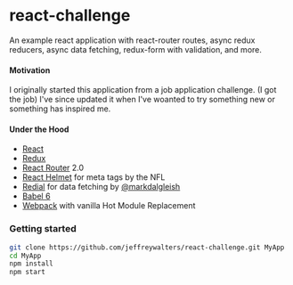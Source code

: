 # react-challenge

An example react application with react-router routes, async redux reducers, async data fetching, redux-form with validation, and more.

#### Motivation
I originally started this application from a job application challenge. (I got the job) I've since updated it when I've woanted to try something new or something has inspired me.

#### Under the Hood
 - [React](https://github.com/facebook/react)
 - [Redux](https://github.com/reactjs/redux)
 - [React Router](https://github.com/reactjs/react-router) 2.0
 - [React Helmet](https://github.com/nfl/react-helmet) for meta tags by the NFL
 - [Redial](https://github.com/markdalgleish/redial) for data fetching by [@markdalgleish](https://twitter.com/markdalgleish)
 - [Babel 6](https://github.com/babel/babel)
 - [Webpack](https://github.com/webpack/webpack) with vanilla Hot Module Replacement

### Getting started
```bash
git clone https://github.com/jeffreywalters/react-challenge.git MyApp
cd MyApp
npm install
npm start
```
